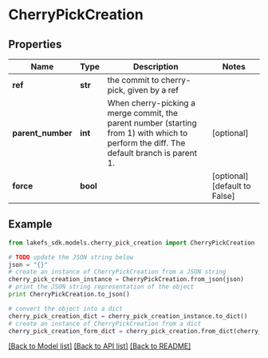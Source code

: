 # CherryPickCreation


## Properties

Name | Type | Description | Notes
------------ | ------------- | ------------- | -------------
**ref** | **str** | the commit to cherry-pick, given by a ref | 
**parent_number** | **int** | When cherry-picking a merge commit, the parent number (starting from 1) with which to perform the diff. The default branch is parent 1.  | [optional] 
**force** | **bool** |  | [optional] [default to False]

## Example

```python
from lakefs_sdk.models.cherry_pick_creation import CherryPickCreation

# TODO update the JSON string below
json = "{}"
# create an instance of CherryPickCreation from a JSON string
cherry_pick_creation_instance = CherryPickCreation.from_json(json)
# print the JSON string representation of the object
print CherryPickCreation.to_json()

# convert the object into a dict
cherry_pick_creation_dict = cherry_pick_creation_instance.to_dict()
# create an instance of CherryPickCreation from a dict
cherry_pick_creation_form_dict = cherry_pick_creation.from_dict(cherry_pick_creation_dict)
```
[[Back to Model list]](../README.md#documentation-for-models) [[Back to API list]](../README.md#documentation-for-api-endpoints) [[Back to README]](../README.md)


